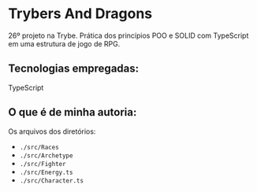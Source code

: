 # Trybers And Dragons 

26º projeto na Trybe. Prática dos princípios POO e SOLID com TypeScript em uma estrutura de jogo de RPG.

## Tecnologias empregadas:

TypeScript

## O que é de minha autoria:

Os arquivos dos diretórios:

* `./src/Races`
* `./src/Archetype`
* `./src/Fighter`
* `./src/Energy.ts`
* `./src/Character.ts`
